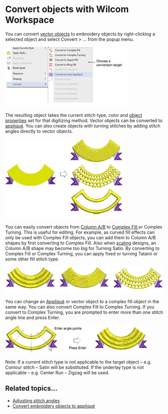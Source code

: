 # Convert objects with Wilcom Workspace

You can convert [vector objects](../../glossary/glossary) to embroidery objects by right-clicking a selected object and select Convert > ... from the popup menu.

![automatic00021.png](assets/automatic00021.png)

The resulting object takes the current stitch type, color and [object properties](../../glossary/glossary) set for that digitizing method. Vector objects can be converted to [appliqué](../../glossary/glossary). You can also create objects with turning stitches by adding stitch angles directly to vector objects.

![automatic00024.png](assets/automatic00024.png)

You can easily convert objects from [Column A/B](../../glossary/glossary) to [Complex Fill ](../../glossary/glossary)or Complex Turning. This is useful for editing. For example, as curved fill effects can only be used with Complex Fill objects, you can add them to Column A/B shapes by first converting to Complex Fill. Also when [scaling](../../glossary/glossary) designs, an Column A/B shape may become too big for Turning Satin. By converting to Complex Fill or Complex Turning, you can apply fixed or turning Tatami or some other fill stitch type.

![automatic00027.png](assets/automatic00027.png)

You can change an [Appliqué](../../glossary/glossary) or vector object to a complex fill object in the same way. You can also convert Complex Fill to Complex Turning. If you convert to Complex Turning, you are prompted to enter more than one stitch angle line and press Enter.

![automatic00028.png](assets/automatic00028.png)

Note: If a current stitch type is not applicable to the target object – e.g. Contour stitch – Satin will be substituted. If the underlay type is not applicable – e.g. Center Run – Zigzag will be used.

## Related topics...

- [Adjusting stitch angles](../../Quality/quality/Adjusting_stitch_angles)
- [Convert embroidery objects to appliqué](../../Applied/applique/Convert_embroidery_objects_to_appliqué)
